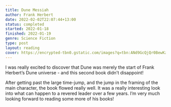 ```yaml
---
title: Dune Messiah
author: Frank Herbert
date: 2022-02-02T22:07:44+13:00
status: completed
started: 2022-01-18
finished: 2022-01-19
genre: Science Fiction
type: post
layout: reading
cover: https://encrypted-tbn0.gstatic.com/images?q=tbn:ANd9GcQjQr0BewKzJ7kPCfuhcS0xR_JiJKO1a9Enqw&usqp=CAU
---
```


I was really excited to discover that Dune was merely the start of Frank Herbert’s Dune universe - and this second book didn’t disappoint!

After getting past the large time-jump, and the jump in the framing of the main character, the book flowed really well. It was a really interesting look into what can happen to a revered leader over a few years. I’m very much looking forward to reading some more of his books!
